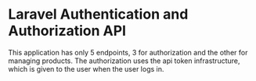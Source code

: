 # Laravel Authentication and Authorization API
This application has only 5 endpoints, 3 for authorization and the other for managing products.
The authorization uses the api token infrastructure, which is given to the user when the user logs in.